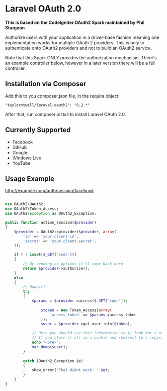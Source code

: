 # Laravel OAuth 2.0

**This is based on the CodeIgniter OAuth2 Spark maintained by Phil Sturgeon**

Authorize users with your application in a driver-base fashion meaning one implementation works for multiple OAuth 2 providers. This is only to authenticate onto OAuth2 providers and not to build an OAuth2 service.

Note that this Spark ONLY provides the authorization mechanism. There's an example controller below, however in a later version there will be a full controller.

## Installation via Composer

Add this to you composer.json file, in the require object;

    "taylorotwell/laravel-oauth2": "0.2.*"

After that, run composer install to install Laravel OAuth 2.0.

## Currently Supported

- Facebook
- GitHub
- Google
- Windows Live
- YouTube

## Usage Example

http://example.com/auth/session/facebook

```php

use OAuth2\OAuth2;
use OAuth2\Token_Access;
use OAuth2\Exception as OAuth2_Exception;

public function action_session($provider)
{
	$provider = OAuth2::provider($provider, array(
		'id' => 'your-client-id',
		'secret' => 'your-client-secret',
	));

	if ( ! isset($_GET['code']))
	{
		// By sending no options it'll come back here
		return $provider->authorize();
	}
	else
	{
		// Howzit?
		try
		{
			$params = $provider->access($_GET['code']);
			
        		$token = new Token_Access(array(
        			'access_token' => $params->access_token
        		));
        		$user = $provider->get_user_info($token);

			// Here you should use this information to A) look for a user B) help a new user sign up with existing data.
			// If you store it all in a cookie and redirect to a registration page this is crazy-simple.
			echo "<pre>";
			var_dump($user);
		}
		
		catch (OAuth2_Exception $e)
		{
			show_error('That didnt work: '.$e);
		}
	}
}
```
